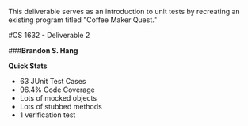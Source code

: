 This deliverable serves as an introduction to unit tests by recreating an existing program titled "Coffee Maker Quest."

#CS 1632 - Deliverable 2

###**Brandon S. Hang**

__Quick Stats__
-  63 JUnit Test Cases
-  96.4% Code Coverage
-  Lots of mocked objects
-  Lots of stubbed methods
-  1 verification test
